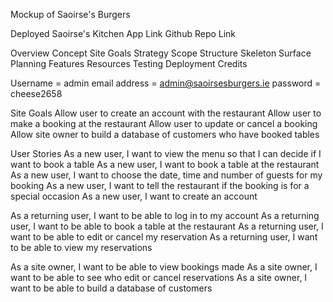Mockup of Saoirse's Burgers

Deployed Saoirse's Kitchen App Link
Github Repo Link

Overview
Concept
Site Goals
Strategy
Scope
Structure
Skeleton
Surface
Planning
Features
Resources
Testing
Deployment
Credits

Username = admin
email address = admin@saoirsesburgers.ie
password = cheese2658

Site Goals
Allow user to create an account with the restaurant
Allow user to make a booking at the restaurant
Allow user to update or cancel a booking
Allow site owner to build a database of customers who have booked tables

User Stories
As a new user, I want to view the menu so that I can decide if I want to book a table
As a new user, I want to book a table at the restaurant
As a new user, I want to choose the date, time and number of guests for my booking
As a new user, I want to tell the restaurant if the booking is for a special occasion
As a new user, I want to create an account

As a returning user, I want to be able to log in to my account
As a returning user, I want to be able to book a table at the restaurant
As a returning user, I want to be able to edit or cancel my reservation
As a returning user, I want to be able to view my reservations

As a site owner, I want to be able to view bookings made
As a site owner, I want to be able to see who edit or cancel reservations
As a site owner, I want to be able to build a database of customers